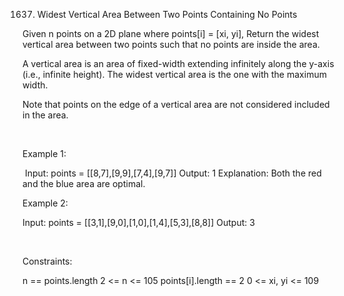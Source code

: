1637. Widest Vertical Area Between Two Points Containing No Points

Given n points on a 2D plane where points[i] = [xi, yi], Return the widest vertical area between two points such that no points are inside the area.

A vertical area is an area of fixed-width extending infinitely along the y-axis (i.e., infinite height). The widest vertical area is the one with the maximum width.

Note that points on the edge of a vertical area are not considered included in the area.

 

Example 1:

​
Input: points = [[8,7],[9,9],[7,4],[9,7]]
Output: 1
Explanation: Both the red and the blue area are optimal.


Example 2:

Input: points = [[3,1],[9,0],[1,0],[1,4],[5,3],[8,8]]
Output: 3


 

Constraints:

n == points.length
2 <= n <= 105
points[i].length == 2
0 <= xi, yi <= 109